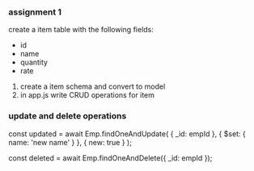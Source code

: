 ### assignment 1
create a item table with the following fields:
- id
- name
- quantity
- rate

1. create a item schema and convert to model
2. in app.js write CRUD operations for item

### update and delete operations
const updated = await Emp.findOneAndUpdate(
  { _id: empId },
  { $set: { name: 'new name' } },
  { new: true }
);

const deleted = await Emp.findOneAndDelete({ _id: empId });
